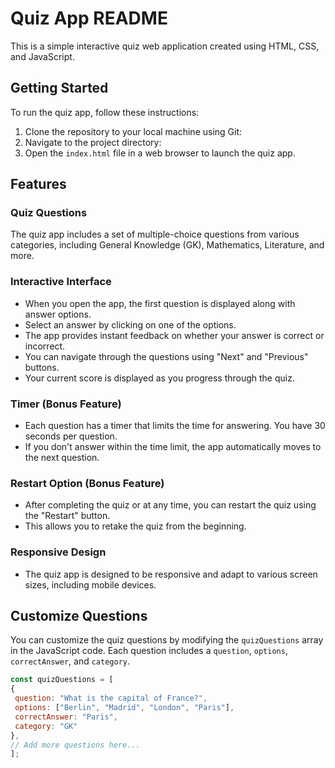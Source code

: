 # Quiz App README

This is a simple interactive quiz web application created using HTML, CSS, and JavaScript.

## Getting Started

To run the quiz app, follow these instructions:

1. Clone the repository to your local machine using Git:
2. Navigate to the project directory:
3. Open the `index.html` file in a web browser to launch the quiz app.

## Features

### Quiz Questions

The quiz app includes a set of multiple-choice questions from various categories, including General Knowledge (GK), Mathematics, Literature, and more.

### Interactive Interface

- When you open the app, the first question is displayed along with answer options.
- Select an answer by clicking on one of the options.
- The app provides instant feedback on whether your answer is correct or incorrect.
- You can navigate through the questions using "Next" and "Previous" buttons.
- Your current score is displayed as you progress through the quiz.

### Timer (Bonus Feature)

- Each question has a timer that limits the time for answering. You have 30 seconds per question.
- If you don't answer within the time limit, the app automatically moves to the next question.

### Restart Option (Bonus Feature)

- After completing the quiz or at any time, you can restart the quiz using the "Restart" button.
- This allows you to retake the quiz from the beginning.

### Responsive Design

- The quiz app is designed to be responsive and adapt to various screen sizes, including mobile devices.

## Customize Questions

You can customize the quiz questions by modifying the `quizQuestions` array in the JavaScript code. Each question includes a `question`, `options`, `correctAnswer`, and `category`.

```javascript
const quizQuestions = [
{
 question: "What is the capital of France?",
 options: ["Berlin", "Madrid", "London", "Paris"],
 correctAnswer: "Paris",
 category: "GK"
},
// Add more questions here...
];
